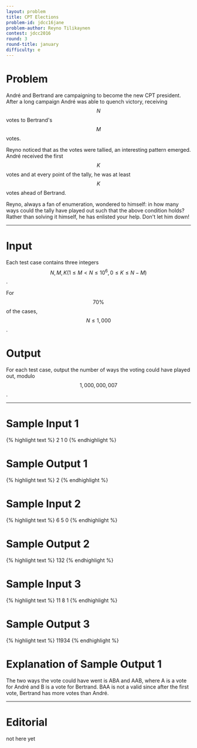 ```yaml
---
layout: problem
title: CPT Elections
problem-id: jdcc16jane
problem-author: Reyno Tilikaynen
contest: jdcc2016
round: 3
round-title: january
difficulty: e
---
```


# Problem
André and Bertrand are campaigning to become the new CPT president. After a long campaign André was able to quench victory, receiving $$N$$ votes to Bertrand's $$M$$ votes.

Reyno noticed that as the votes were tallied, an interesting pattern emerged. André received the first $$K$$ votes and at every point of the tally, he was at least $$K$$ votes ahead of Bertrand.

Reyno, always a fan of enumeration, wondered to himself: in how many ways could the tally have played out such that the above condition holds? Rather than solving it himself, he has enlisted your help. Don't let him down!

---

# Input
Each test case contains three integers $$N, M, K (1 \leq M < N \leq 10^6, 0 \leq K \leq N - M)$$.

For $$70\%$$ of the cases, $$N \leq 1,000$$.

# Output
For each test case, output the number of ways the voting could have played out, modulo $$1,000,000,007$$.

---

# Sample Input 1
{% highlight text %}
2 1 0
{% endhighlight %}

# Sample Output 1
{% highlight text %}
2
{% endhighlight %}

# Sample Input 2
{% highlight text %}
6 5 0
{% endhighlight %}

# Sample Output 2
{% highlight text %}
132
{% endhighlight %}

# Sample Input 3
{% highlight text %}
11 8 1
{% endhighlight %}

# Sample Output 3
{% highlight text %}
11934
{% endhighlight %}

# Explanation of Sample Output 1
The two ways the vote could have went is ABA and AAB, where A is a vote for André and B is a vote for Bertrand. BAA is not a valid since after the first vote, Bertrand has more votes than André.

---

# Editorial
not here yet